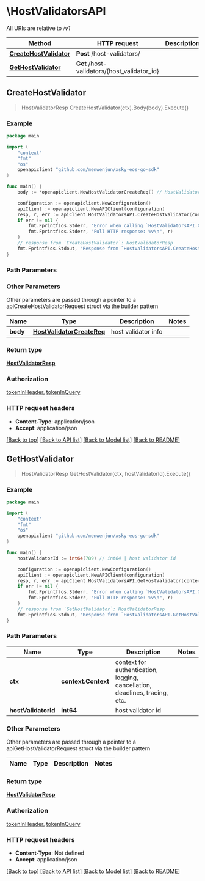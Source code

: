 # \HostValidatorsAPI

All URIs are relative to */v1*

Method | HTTP request | Description
------------- | ------------- | -------------
[**CreateHostValidator**](HostValidatorsAPI.md#CreateHostValidator) | **Post** /host-validators/ | 
[**GetHostValidator**](HostValidatorsAPI.md#GetHostValidator) | **Get** /host-validators/{host_validator_id} | 



## CreateHostValidator

> HostValidatorResp CreateHostValidator(ctx).Body(body).Execute()





### Example

```go
package main

import (
	"context"
	"fmt"
	"os"
	openapiclient "github.com/menwenjun/xsky-eos-go-sdk"
)

func main() {
	body := *openapiclient.NewHostValidatorCreateReq() // HostValidatorCreateReq | host validator info

	configuration := openapiclient.NewConfiguration()
	apiClient := openapiclient.NewAPIClient(configuration)
	resp, r, err := apiClient.HostValidatorsAPI.CreateHostValidator(context.Background()).Body(body).Execute()
	if err != nil {
		fmt.Fprintf(os.Stderr, "Error when calling `HostValidatorsAPI.CreateHostValidator``: %v\n", err)
		fmt.Fprintf(os.Stderr, "Full HTTP response: %v\n", r)
	}
	// response from `CreateHostValidator`: HostValidatorResp
	fmt.Fprintf(os.Stdout, "Response from `HostValidatorsAPI.CreateHostValidator`: %v\n", resp)
}
```

### Path Parameters



### Other Parameters

Other parameters are passed through a pointer to a apiCreateHostValidatorRequest struct via the builder pattern


Name | Type | Description  | Notes
------------- | ------------- | ------------- | -------------
 **body** | [**HostValidatorCreateReq**](HostValidatorCreateReq.md) | host validator info | 

### Return type

[**HostValidatorResp**](HostValidatorResp.md)

### Authorization

[tokenInHeader](../README.md#tokenInHeader), [tokenInQuery](../README.md#tokenInQuery)

### HTTP request headers

- **Content-Type**: application/json
- **Accept**: application/json

[[Back to top]](#) [[Back to API list]](../README.md#documentation-for-api-endpoints)
[[Back to Model list]](../README.md#documentation-for-models)
[[Back to README]](../README.md)


## GetHostValidator

> HostValidatorResp GetHostValidator(ctx, hostValidatorId).Execute()





### Example

```go
package main

import (
	"context"
	"fmt"
	"os"
	openapiclient "github.com/menwenjun/xsky-eos-go-sdk"
)

func main() {
	hostValidatorId := int64(789) // int64 | host validator id

	configuration := openapiclient.NewConfiguration()
	apiClient := openapiclient.NewAPIClient(configuration)
	resp, r, err := apiClient.HostValidatorsAPI.GetHostValidator(context.Background(), hostValidatorId).Execute()
	if err != nil {
		fmt.Fprintf(os.Stderr, "Error when calling `HostValidatorsAPI.GetHostValidator``: %v\n", err)
		fmt.Fprintf(os.Stderr, "Full HTTP response: %v\n", r)
	}
	// response from `GetHostValidator`: HostValidatorResp
	fmt.Fprintf(os.Stdout, "Response from `HostValidatorsAPI.GetHostValidator`: %v\n", resp)
}
```

### Path Parameters


Name | Type | Description  | Notes
------------- | ------------- | ------------- | -------------
**ctx** | **context.Context** | context for authentication, logging, cancellation, deadlines, tracing, etc.
**hostValidatorId** | **int64** | host validator id | 

### Other Parameters

Other parameters are passed through a pointer to a apiGetHostValidatorRequest struct via the builder pattern


Name | Type | Description  | Notes
------------- | ------------- | ------------- | -------------


### Return type

[**HostValidatorResp**](HostValidatorResp.md)

### Authorization

[tokenInHeader](../README.md#tokenInHeader), [tokenInQuery](../README.md#tokenInQuery)

### HTTP request headers

- **Content-Type**: Not defined
- **Accept**: application/json

[[Back to top]](#) [[Back to API list]](../README.md#documentation-for-api-endpoints)
[[Back to Model list]](../README.md#documentation-for-models)
[[Back to README]](../README.md)

